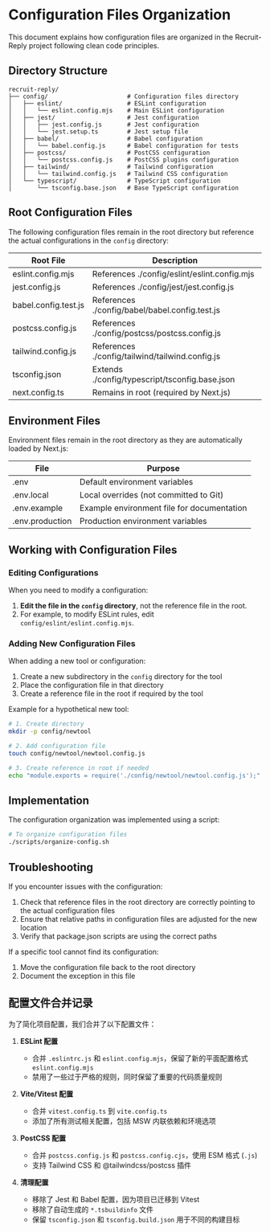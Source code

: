 # Configuration Files Organization

This document explains how configuration files are organized in the Recruit-Reply project following clean code principles.

## Directory Structure

```
recruit-reply/
├── config/                      # Configuration files directory
│   ├── eslint/                  # ESLint configuration
│   │   └── eslint.config.mjs    # Main ESLint configuration
│   ├── jest/                    # Jest configuration
│   │   ├── jest.config.js       # Jest configuration
│   │   └── jest.setup.ts        # Jest setup file
│   ├── babel/                   # Babel configuration
│   │   └── babel.config.js      # Babel configuration for tests
│   ├── postcss/                 # PostCSS configuration
│   │   └── postcss.config.js    # PostCSS plugins configuration
│   ├── tailwind/                # Tailwind configuration
│   │   └── tailwind.config.js   # Tailwind CSS configuration
│   └── typescript/              # TypeScript configuration
│       └── tsconfig.base.json   # Base TypeScript configuration
```

## Root Configuration Files

The following configuration files remain in the root directory but reference the actual configurations in the `config` directory:

| Root File             | Description                                          |
|-----------------------|------------------------------------------------------|
| eslint.config.mjs     | References ./config/eslint/eslint.config.mjs         |
| jest.config.js        | References ./config/jest/jest.config.js              |
| babel.config.test.js  | References ./config/babel/babel.config.test.js       |
| postcss.config.js     | References ./config/postcss/postcss.config.js        |
| tailwind.config.js    | References ./config/tailwind/tailwind.config.js      |
| tsconfig.json         | Extends ./config/typescript/tsconfig.base.json       |
| next.config.ts        | Remains in root (required by Next.js)                |

## Environment Files

Environment files remain in the root directory as they are automatically loaded by Next.js:

| File           | Purpose                                      |
|----------------|----------------------------------------------|
| .env           | Default environment variables                |
| .env.local     | Local overrides (not committed to Git)       |
| .env.example   | Example environment file for documentation   |
| .env.production| Production environment variables             |

## Working with Configuration Files

### Editing Configurations

When you need to modify a configuration:

1. **Edit the file in the `config` directory**, not the reference file in the root.
2. For example, to modify ESLint rules, edit `config/eslint/eslint.config.mjs`.

### Adding New Configuration Files

When adding a new tool or configuration:

1. Create a new subdirectory in the `config` directory for the tool
2. Place the configuration file in that directory
3. Create a reference file in the root if required by the tool

Example for a hypothetical new tool:

```bash
# 1. Create directory
mkdir -p config/newtool

# 2. Add configuration file
touch config/newtool/newtool.config.js

# 3. Create reference in root if needed
echo "module.exports = require('./config/newtool/newtool.config.js');" > newtool.config.js
```

## Implementation

The configuration organization was implemented using a script:

```bash
# To organize configuration files
./scripts/organize-config.sh
```

## Troubleshooting

If you encounter issues with the configuration:

1. Check that reference files in the root directory are correctly pointing to the actual configuration files
2. Ensure that relative paths in configuration files are adjusted for the new location
3. Verify that package.json scripts are using the correct paths

If a specific tool cannot find its configuration:

1. Move the configuration file back to the root directory
2. Document the exception in this file 

## 配置文件合并记录

为了简化项目配置，我们合并了以下配置文件：

1. **ESLint 配置**
   - 合并 `.eslintrc.js` 和 `eslint.config.mjs`，保留了新的平面配置格式 `eslint.config.mjs`
   - 禁用了一些过于严格的规则，同时保留了重要的代码质量规则

2. **Vite/Vitest 配置**
   - 合并 `vitest.config.ts` 到 `vite.config.ts`
   - 添加了所有测试相关配置，包括 MSW 内联依赖和环境选项

3. **PostCSS 配置**
   - 合并 `postcss.config.js` 和 `postcss.config.cjs`，使用 ESM 格式 (`.js`)
   - 支持 Tailwind CSS 和 @tailwindcss/postcss 插件

4. **清理配置**
   - 移除了 Jest 和 Babel 配置，因为项目已迁移到 Vitest
   - 移除了自动生成的 `*.tsbuildinfo` 文件
   - 保留 `tsconfig.json` 和 `tsconfig.build.json` 用于不同的构建目标 
